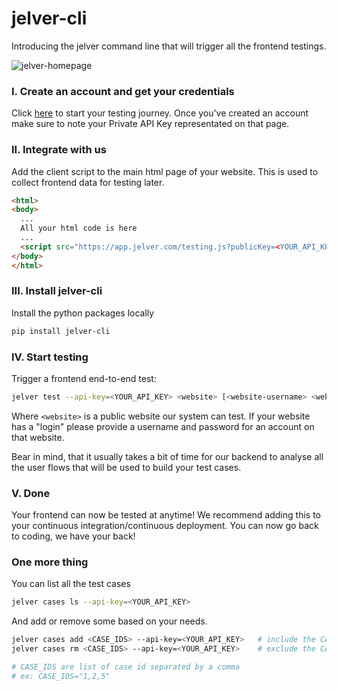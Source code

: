 # jelver-cli

Introducing the jelver command line that will trigger all the frontend testings.

![jelver-homepage](https://static.wixstatic.com/media/cdef75_3b1b713b184c4607b0acf3032711660c~mv2.png/v1/fill/w_1024,h_780,al_c,q_90,enc_auto/cdef75_3b1b713b184c4607b0acf3032711660c~mv2.png)

### I. Create an account and get your credentials

Click [here](https://app.jelver.com/integration) to start your testing journey.
Once you've created an account make sure to note your Private API Key representated on that page.


### II. Integrate with us

Add the client script to the main html page of your website.
This is used to collect frontend data for testing later.

```html
<html>
<body>
  ...
  All your html code is here
  ...
  <script src="https://app.jelver.com/testing.js?publicKey=<YOUR_API_KEY>&isProduction=<IS_PRODUCTION>"/> 
</body>
</html>
```


### III. Install jelver-cli 

Install the python packages locally
```sh
pip install jelver-cli
```


### IV. Start testing 

Trigger a frontend end-to-end test:
```sh
jelver test --api-key=<YOUR_API_KEY> <website> [<website-username> <website-password>
```

Where `<website>` is a public website our system can test.
If your website has a "login" please provide a username and password for an account on that website.

Bear in mind, that it usually takes a bit of time for our backend to analyse all the user flows that will be used to build your test cases.


### V. Done

Your frontend can now be tested at anytime!
We recommend adding this to your continuous integration/continuous deployment.
You can now go back to coding, we have your back!  


### One more thing

You can list all the test cases

```sh
jelver cases ls --api-key=<YOUR_API_KEY>
```

And add or remove some based on your needs.
```sh
jelver cases add <CASE_IDS> --api-key=<YOUR_API_KEY>   # include the CASE_IDS
jelver cases rm <CASE_IDS> --api-key=<YOUR_API_KEY>    # exclude the CASE_IDS

# CASE_IDS are list of case id separated by a comma
# ex: CASE_IDS="1,2,5"
```
